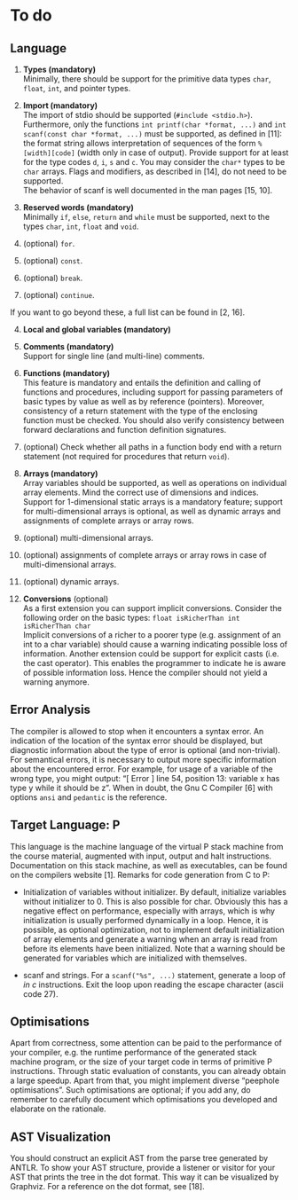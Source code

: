 # To do

## Language

1. **Types (mandatory)**  
Minimally, there should be support for the primitive data types `char`, `float`, `int`, and pointer types.

2. **Import (mandatory)**  
The import of stdio should be supported (`#include <stdio.h>`).  
Furthermore, only the functions `int printf(char *format, ...)` and `int scanf(const char *format, ...)` must be supported, as defined in [11]: the format string allows interpretation of sequences of the form `%[width][code]` (width only in case of output). Provide support for at least for the type codes `d`, `i`, `s` and `c`. You may consider the `char*` types to be `char` arrays. Flags and modifiers, as described in [14], do not need to be supported.  
The behavior of scanf is well documented in the man pages [15, 10].

3. **Reserved words (mandatory)**  
Minimally `if`, `else`, `return` and `while` must be supported, next to the types `char`, `int`, `float` and `void`.

  1. (optional) `for`.

  1. (optional) `const`.

  1. (optional) `break`.

  1. (optional) `continue`.

  If you want to go beyond these, a full list can be found in [2, 16].

4. **Local and global variables (mandatory)**

5. **Comments (mandatory)**  
Support for single line (and multi-line) comments.

6. **Functions (mandatory)**  
This feature is mandatory and entails the definition and calling of functions and procedures, including support for passing parameters of basic types by value as well as by reference (pointers). Moreover, consistency of a return statement with the type of the enclosing function must be checked. You should also verify consistency between forward declarations and function definition signatures. 
  1. (optional) Check whether all paths in a function body end with a return statement (not required for procedures that return `void`).

7. **Arrays (mandatory)**  
Array variables should be supported, as well as operations on individual array elements. Mind the correct use of dimensions and indices. Support for 1-dimensional static arrays is a mandatory feature; support for multi-dimensional arrays is optional, as well as dynamic arrays and assignments of complete arrays or array rows.
  1. (optional) multi-dimensional arrays.
  1. (optional) assignments of complete arrays or array rows in case of multi-dimensional arrays.
  1. (optional) dynamic arrays.
  
8. **Conversions** (optional)   
As a first extension you can support implicit conversions. Consider the following order on the basic types: `float isRicherThan int isRicherThan char`  
Implicit conversions of a richer to a poorer type (e.g. assignment of an int to a char variable) should cause a warning indicating possible loss of information. Another extension could be support for explicit casts (i.e. the cast operator). This enables the programmer to indicate he is aware of possible information loss. Hence the compiler should not yield a warning anymore.



## Error Analysis

The compiler is allowed to stop when it encounters a syntax error. An indication of the location of the syntax error should be displayed, but diagnostic information about the type of error is optional (and non-trivial). For semantical errors, it is necessary to output more specific information about the encountered error. For example, for usage of a variable of the wrong type, you might output: “[ Error ] line 54, position 13: variable x has type y while it should be z”. When in doubt, the Gnu C Compiler [6] with options `ansi` and `pedantic` is the reference.


## Target Language: P

This language is the machine language of the virtual P stack machine from the course material, augmented with input, output and halt instructions. Documentation on this stack machine, as well as executables, can be found on the compilers website [1]. Remarks for code generation from C to P:

* Initialization of variables without initializer. By default, initialize variables without initializer to 0. This is also possible for char. Obviously this has a negative effect on performance, especially with arrays, which is why initialization is usually performed dynamically in a loop. Hence, it is possible, as optional optimization, not to implement default initialization of array elements and generate a warning when an array is read from before its elements have been
initialized. Note that a warning should be generated for variables which are initialized with themselves.

* scanf and strings. For a `scanf("%s", ...)` statement, generate a loop of *in c* instructions. Exit the loop upon reading the escape character (ascii code 27). 


## Optimisations

Apart from correctness, some attention can be paid to the performance of your compiler, e.g. the runtime performance of the generated stack machine program, or the size of your target code in terms of primitive P instructions. Through static evaluation of constants, you can already obtain a large speedup. Apart from that, you might implement diverse “peephole optimisations”. Such optimisations are optional; if you add any, do remember to carefully document which optimisations you developed and elaborate on the rationale.


## AST Visualization

You should construct an explicit AST from the parse tree generated by ANTLR. To show your AST structure, provide a listener or visitor for your AST that prints the tree in the dot format. This way it can be visualized by Graphviz. For a reference on the dot format, see [18].
